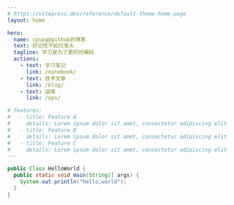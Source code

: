 ```yaml
---
# https://vitepress.dev/reference/default-theme-home-page
layout: home

hero:
  name: cpupg@github的博客
  text: 好记性不如烂笔头
  tagline: 学习是为了更好的编码
  actions:
    - text: 学习笔记
      link: /notebook/
    - text: 技术文章
      link: /blog/
    - text: 运维
      link: /ops/

# features:
#   - title: Feature A
#     details: Lorem ipsum dolor sit amet, consectetur adipiscing elit
#   - title: Feature B
#     details: Lorem ipsum dolor sit amet, consectetur adipiscing elit
#   - title: Feature C
#     details: Lorem ipsum dolor sit amet, consectetur adipiscing elit
---
```


```java
public Class HelloWorld {
  public static void main(String[] args) {
    System.out.println("hello,world");
  }
}
```

<!--
```typescript
interface Message {
  desc: string;
  text: string;
}

const msg: Message = {
  desc: '信息内容',
  text: 'hello,world'
}

console.log(msg.text);
```
-->

<!--
```c
#include<stdio.h>

int main() {
  printf("hello,world");
  return 0;
}
```
 -->